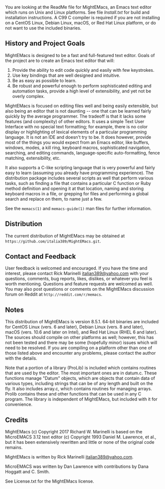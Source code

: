 You are looking at the ReadMe file for MightEMacs, an Emacs text editor which
runs on Unix and Linux platforms.  See file *Install.txt* for build and
installation instructions.  A C99 C compiler is required if you are not
installing on a CentOS Linux, Debian Linux, macOS, or Red Hat Linux platform, or
do not want to use the included binaries.

History and Project Goals
-------------------------
MightEMacs is designed to be a fast and full-featured text editor.  Goals of the
project are to create an Emacs text editor that will:

1. Provide the ability to edit code quickly and easily with few keystrokes.
2. Use key bindings that are well designed and intuitive.
3. Be as easy as possible to learn.
4. Be robust and powerful enough to perform sophisticated editing and automation
   tasks, provide a high level of extensibility, and yet not be overly complex.

MightEMacs is focused on editing files well and being easily extensible, but
also being an editor that is not daunting -- one that can be learned fairly
quickly by the average programmer.  The tradeoff is that it lacks some features
(and complexity) of other editors.  It uses a simple Text User Interface with no
special text formatting; for example, there is no color display or highlighting
of lexical elements of a particular programming language.  It is not an IDE and
doesn't try to be.  It does however, provide most of the things you would expect
from an Emacs editor, like buffers, windows, modes, a kill ring, keyboard
macros, sophisticated navigation, searching, and editing commands,
language-specific auto-formatting, fence matching, extensibility, etc.

It also supports a C-like scripting language that is very powerful and fairly
easy to learn (assuming you already have programming experience).  The
distribution package includes several scripts as well that perform various
tasks, such as finding a file that contains a particular C function or Ruby
method definition and opening it at that location, naming and storing keyboard
macros in a file, or grepping for files and performing a global search and
replace on them, to name just a few.  

See the `memacs(1)` and `memacs-guide(1)` man files for further information.

Distribution
------------
The current distribution of MightEMacs may be obtained at
`https://github.com/italia389/MightEMacs.git`.

Contact and Feedback
--------------------
User feedback is welcomed and encouraged.  If you have the time and interest,
please contact Rick Marinelli <italian389@yahoo.com> with your questions,
comments, bug reports, likes, dislikes, or whatever you feel is worth
mentioning.  Questions and feature requests are welcomed as well.  You may also
post questions or comments on the MightEMacs discussion forum on Reddit at
`http://reddit.com/r/memacs`.

Notes
-----
This distribution of MightEMacs is version 8.5.1.   64-bit binaries are included
for CentOS Linux (vers. 6 and later), Debian Linux (vers. 8 and later), macOS
(vers. 10.6 and later on Intel), and Red Hat Linux (RHEL 6 and later).  The
sources should compile on other platforms as well; however, this has not been
tested and there may be some (hopefully minor) issues which will need to be
resolved.  If you are compiling on a platform other than one of those listed
above and encounter any problems, please contact the author with the details.

Note that a portion of a library (ProLib) is included which contains routines
that are used by the editor.  The most important ones are in datum.c.  These
functions manage "Datum" objects, which are objects that contain data of various
types, including strings that can be of any length and built on the fly.  It
also includes array.c, which contains routines for managing arrays.  Prolib
contains these and other functions that can be used in any C program.  The
library is independent of MightEMacs, but included with it for convenience.

Credits
-------
MightEMacs (c) Copyright 2017 Richard W. Marinelli is based on the MicroEMACS
3.12 text editor (c) Copyright 1993 Daniel M. Lawrence, et al., but it has been
extensively rewritten and little or none of the original code remains.

MightEMacs is written by Rick Marinelli <italian389@yahoo.com>.

MicroEMACS was written by Dan Lawrence with contributions by Dana Hoggatt
and C. Smith.

See License.txt for the MightEMacs license.
